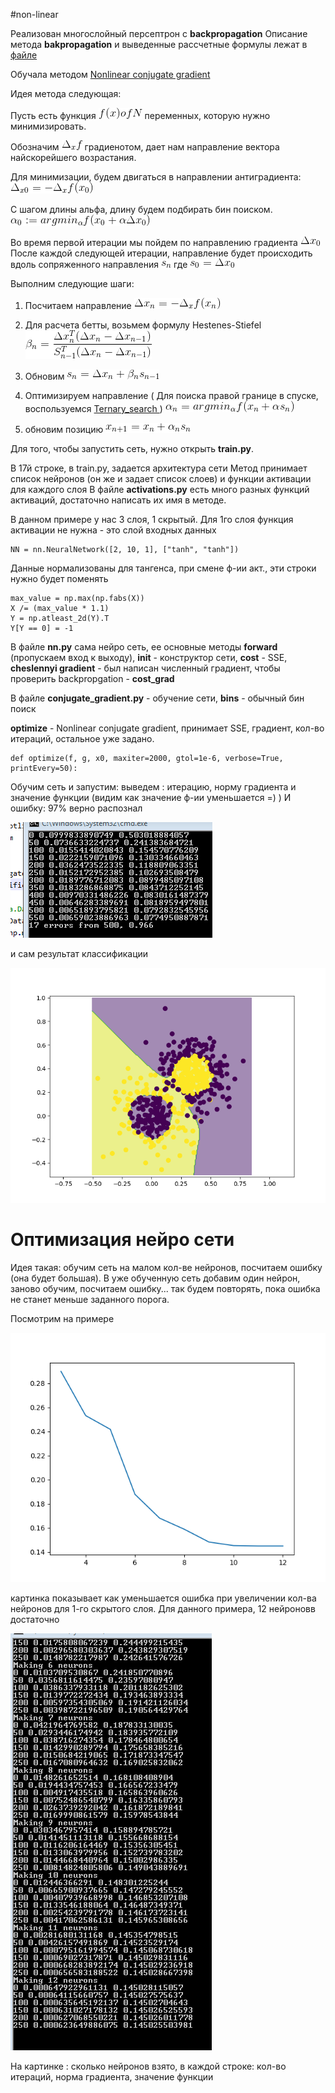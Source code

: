 #non-linear

Реализован многослойный персептрон с **backpropagation**
Описание метода **bakpropagation** и выведенные рассчетные формулы лежат в [файле]( https://github.com/okiochan/network-optimize/blob/master/backprop.docx)

Обучала методом [Nonlinear conjugate gradient ]( https://en.wikipedia.org/wiki/Nonlinear_conjugate_gradient_method)

Идея метода следующая:

Пусть есть функция 
![](https://raw.githubusercontent.com/okiochan/network-optimize/master/formula/n1.gif) переменных, которую нужно минимизировать. 

Обозначим
![](https://raw.githubusercontent.com/okiochan/network-optimize/master/formula/n2.gif)
градиенотом, дает нам направление вектора найскорейшего возрастания. 

Для минимизации, будем двигаться в направлении антиградиента:
![](https://raw.githubusercontent.com/okiochan/network-optimize/master/formula/n3.gif)

С шагом длины альфа, длину будем подбирать бин поиском.
![](https://raw.githubusercontent.com/okiochan/network-optimize/master/formula/n4.gif)

Во время первой итерации мы пойдем по направлению градиента
![](https://raw.githubusercontent.com/okiochan/network-optimize/master/formula/f1.gif)
 После каждой следующей итерации, направление будет происходить вдоль сопряженного направления ![](https://raw.githubusercontent.com/okiochan/network-optimize/master/formula/f2.gif)
где 
![](https://raw.githubusercontent.com/okiochan/network-optimize/master/formula/f3.gif)

Выполним следующие шаги:

1) Посчитаем направление 
![](https://raw.githubusercontent.com/okiochan/network-optimize/master/formula/f4.gif)

2) Для расчета бетты, возьмем формулу Hestenes-Stiefel
![](https://raw.githubusercontent.com/okiochan/network-optimize/master/formula/f5.gif)

3) Обновим
![](https://raw.githubusercontent.com/okiochan/network-optimize/master/formula/f6.gif)

4) Оптимизируем направление
( Для поиска правой границе в спуске, воспользуемся [Ternary_search ]( https://en.wikipedia.org/wiki/Ternary_search) )
![](https://raw.githubusercontent.com/okiochan/network-optimize/master/formula/f7.gif)
 
5) обновим позицию ![](https://raw.githubusercontent.com/okiochan/network-optimize/master/formula/f8.gif)

Для того, чтобы запустить сеть, нужно открыть **train.py**.

В 17й строке, в train.py, задается архитектура сети
Метод принимает список нейронов (он же и задает список слоев) и функции активации для каждого слоя
В файле **activations.py** есть много разных функций активаций, достаточно написать их имя в методе.

В данном примере у нас 3 слоя, 1 скрытый. Для 1го слоя функция активации не нужна - это слой входных данных
```
NN = nn.NeuralNetwork([2, 10, 1], ["tanh", "tanh"])
```

Данные нормализованы для тангенса, при смене ф-ии акт., эти строки нужно будет поменять
```
max_value = np.max(np.fabs(X))
X /= (max_value * 1.1)
Y = np.atleast_2d(Y).T
Y[Y == 0] = -1
```

В файле **nn.py** сама нейро сеть, ее основные методы **forward** (пропускаем вход к выходу), **__init__** - конструктор сети,
**cost** - SSE, **cheslennyi gradient** - был написан численный градиент, чтобы проверить backpropgation - **cost_grad**

В файле **conjugate_gradient.py** - обучение сети, **bins** - обычный бин поиск

**optimize** - Nonlinear conjugate gradient, принимает SSE, градиент, кол-во итераций, остальное уже задано.
```
def optimize(f, g, x0, maxiter=2000, gtol=1e-6, verbose=True, printEvery=50):
```

Обучим сеть и запустим:
выведем : итерацию, норму градиента и значение функции (видим как значение ф-ии уменьшается =) )
И ошибку: 97% верно распознал

![](https://raw.githubusercontent.com/okiochan/network-optimize/master/img/i1.png)
 
 и сам результат классификации
 
![](https://raw.githubusercontent.com/okiochan/network-optimize/master/img/i2.png)
 

# Оптимизация нейро сети

Идея такая: обучим сеть на малом кол-ве нейронов, посчитаем ошибку (она будет большая).
В уже обученную сеть добавим один нейрон, заново обучим, посчитаем ошибку... так будем повторять, пока ошибка не станет меньше заданного порога.

Посмотрим на примере

![](https://raw.githubusercontent.com/okiochan/network-optimize/master/img/i3.png)

картинка показывает как уменьшается ошибка при увеличении кол-ва нейронов для 1-го скрытого слоя. Для данного примера, 12 нейроновв достаточно

![](https://raw.githubusercontent.com/okiochan/network-optimize/master/img/i33.png)

На картинке : сколько нейронов взято, в каждой строке: кол-во итераций, норма градиента, значение функции
 